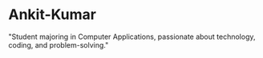 # Ankit-Kumar
"Student majoring in Computer Applications, passionate about technology, coding, and problem-solving."
